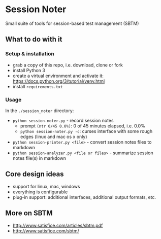 # Session Noter

Small suite of tools for session-based test management (SBTM)


## What to do with it

### Setup & installation
- grab a copy of this repo, i.e. download, clone or fork
- install Python 3
- create a virtual environment and activate it: <https://docs.python.org/3/tutorial/venv.html>
- install `requirements.txt`

### Usage
In the `./session_noter` directory:
- `python session-noter.py` - record session notes
    - prompt `(ntr 0/45 0.0%)`: 0 of 45 minutes elapsed, i.e. 0.0%
    - `python session-noter.py -c`: curses interface with some rough edges (linux and mac os x only)
- `python session-printer.py <file>` - convert session notes files to markdown
- `python session-analyzer.py <file or files>` - summarize session notes file(s) in markdown


## Core design ideas
- support for linux, mac, windows
- everything is configurable
- plug-in support: additional interfaces, additional output formats, etc.


## More on SBTM
- <http://www.satisfice.com/articles/sbtm.pdf>
- <http://www.satisfice.com/sbtm/>
